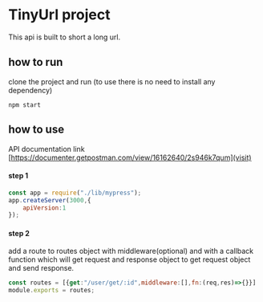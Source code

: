 # TinyUrl project
This api is built to short a long url.

## how to run
clone the project and run (to use there is no need to install any dependency)
```
npm start
```
## how to use
API documentation link [https://documenter.getpostman.com/view/16162640/2s946k7qum](visit)

#### step 1
```javascript
const app = require("./lib/mypress");
app.createServer(3000,{
    apiVersion:1
});
```
#### step 2
add a route to routes object with middleware(optional) and with a callback function which will get request and response object to get request object and send response.

```javascript
const routes = [{get:"/user/get/:id",middleware:[],fn:(req,res)=>{}}]
module.exports = routes;
```

